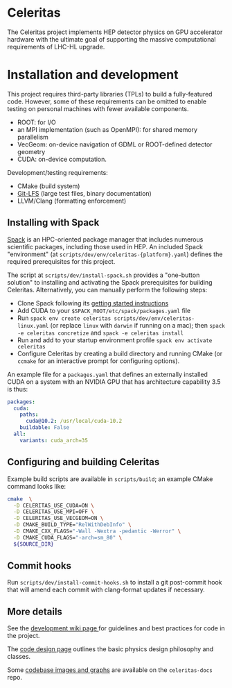# Celeritas

The Celeritas project implements HEP detector physics on GPU accelerator
hardware with the ultimate goal of supporting the massive computational
requirements of LHC-HL upgrade.

# Installation and development

This project requires third-party libraries (TPLs) to build a fully-featured
code. However, some of these requirements can be omitted to enable testing on
personal machines with fewer available components.

- ROOT: for I/O
- an MPI implementation (such as OpenMPI): for shared memory parallelism
- VecGeom: on-device navigation of GDML or ROOT-defined detector geometry
- CUDA: on-device computation.

Development/testing requirements:

- CMake (build system)
- [Git-LFS](https://git-lfs.github.com) (large test files, binary
  documentation)
- LLVM/Clang (formatting enforcement)

## Installing with Spack

[Spack](https://github.com/spack/spack) is an HPC-oriented package manager that
includes numerous scientific packages, including those used in HEP. An included
Spack "environment" (at `scripts/dev/env/celeritas-{platform}.yaml`) defines
the required prerequisites for this project.

The script at `scripts/dev/install-spack.sh` provides a "one-button solution"
to installing and activating the Spack prerequisites for building Celeritas.
Alternatively, you can manually perform the following steps:
- Clone Spack following its [getting started instructions](https://spack.readthedocs.io/en/latest/getting_started.html)
- Add CUDA to your `$SPACK_ROOT/etc/spack/packages.yaml` file
- Run `spack env create celeritas scripts/dev/env/celeritas-linux.yaml` (or
  replace `linux` with `darwin` if running on a mac); then `spack -e
  celeritas concretize` and `spack -e celeritas install`
- Run and add to your startup environment profile `spack env activate
  celeritas`
- Configure Celeritas by creating a build directory and running CMake (or
  `ccmake` for an interactive prompt for configuring options).

An example file for a `packages.yaml` that defines an externally installed CUDA
on a system with an NVIDIA GPU that has architecture capability 3.5 is thus:
```yaml
packages:
  cuda:
    paths:
      cuda@10.2: /usr/local/cuda-10.2
    buildable: False
  all:
    variants: cuda_arch=35
```

## Configuring and building Celeritas

Example build scripts are available in `scripts/build`; an example CMake
command looks like:
```sh
cmake  \
  -D CELERITAS_USE_CUDA=ON \
  -D CELERITAS_USE_MPI=OFF \
  -D CELERITAS_USE_VECGEOM=ON \
  -D CMAKE_BUILD_TYPE="RelWithDebInfo" \
  -D CMAKE_CXX_FLAGS="-Wall -Wextra -pedantic -Werror" \
  -D CMAKE_CUDA_FLAGS="-arch=sm_80" \
  ${SOURCE_DIR}
```

## Commit hooks

Run `scripts/dev/install-commit-hooks.sh` to install a git post-commit hook
that will amend each commit with clang-format updates if necessary.

## More details

See the [development wiki page
](https://github.com/celeritas-project/celeritas/wiki/Development) for
guidelines and best practices for code in the project.

The [code design page](https://github.com/celeritas-project/celeritas/wiki/Code-design) outlines the basic physics design philosophy and classes.

Some [codebase images and graphs](https://github.com/celeritas-project/celeritas-docs/tree/master/graphs) are available on the `celeritas-docs` repo.
